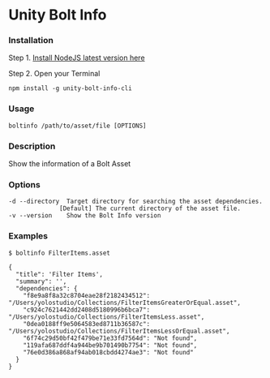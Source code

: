# Unity Bolt Info

### Installation

Step 1. [Install NodeJS latest version here](https://nodejs.org/en/download/)

Step 2. Open your Terminal

```
npm install -g unity-bolt-info-cli
```

### Usage
```
boltinfo /path/to/asset/file [OPTIONS]
```

### Description
Show the information of a Bolt Asset
  

### Options
```
-d --directory  Target directory for searching the asset dependencies.
              [Default] The current directory of the asset file.
-v --version    Show the Bolt Info version
```
  
### Examples
```
$ boltinfo FilterItems.asset

{
  "title": 'Filter Items',
  "summary": '',
  "dependencies": {
    "f8e9a8f8a32c8704eae28f2182434512": "/Users/yolostudio/Collections/FilterItemsGreaterOrEqual.asset",
    "c924c7621442dd2408d5180996b6bca7": "/Users/yolostudio/Collections/FilterItemsLess.asset",
    "0dea0188ff9e5064583ed8711b36587c": "/Users/yolostudio/Collections/FilterItemsLessOrEqual.asset",
    "6f74c29d50bf42f479be71e33fd7564d": "Not found",
    "119afa687ddf4a944be9b701490b7754": "Not found",
    "76e0d386a868af94ab018cbdd4274ae3": "Not found"
  }
}
```
